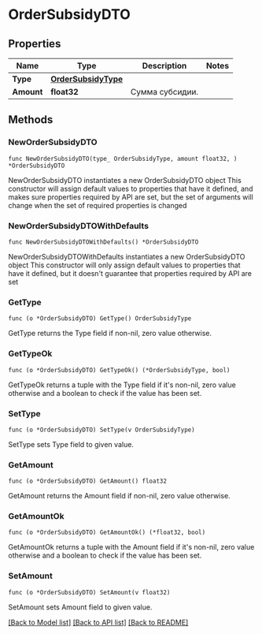 # OrderSubsidyDTO

## Properties

Name | Type | Description | Notes
------------ | ------------- | ------------- | -------------
**Type** | [**OrderSubsidyType**](OrderSubsidyType.md) |  | 
**Amount** | **float32** | Сумма субсидии. | 

## Methods

### NewOrderSubsidyDTO

`func NewOrderSubsidyDTO(type_ OrderSubsidyType, amount float32, ) *OrderSubsidyDTO`

NewOrderSubsidyDTO instantiates a new OrderSubsidyDTO object
This constructor will assign default values to properties that have it defined,
and makes sure properties required by API are set, but the set of arguments
will change when the set of required properties is changed

### NewOrderSubsidyDTOWithDefaults

`func NewOrderSubsidyDTOWithDefaults() *OrderSubsidyDTO`

NewOrderSubsidyDTOWithDefaults instantiates a new OrderSubsidyDTO object
This constructor will only assign default values to properties that have it defined,
but it doesn't guarantee that properties required by API are set

### GetType

`func (o *OrderSubsidyDTO) GetType() OrderSubsidyType`

GetType returns the Type field if non-nil, zero value otherwise.

### GetTypeOk

`func (o *OrderSubsidyDTO) GetTypeOk() (*OrderSubsidyType, bool)`

GetTypeOk returns a tuple with the Type field if it's non-nil, zero value otherwise
and a boolean to check if the value has been set.

### SetType

`func (o *OrderSubsidyDTO) SetType(v OrderSubsidyType)`

SetType sets Type field to given value.


### GetAmount

`func (o *OrderSubsidyDTO) GetAmount() float32`

GetAmount returns the Amount field if non-nil, zero value otherwise.

### GetAmountOk

`func (o *OrderSubsidyDTO) GetAmountOk() (*float32, bool)`

GetAmountOk returns a tuple with the Amount field if it's non-nil, zero value otherwise
and a boolean to check if the value has been set.

### SetAmount

`func (o *OrderSubsidyDTO) SetAmount(v float32)`

SetAmount sets Amount field to given value.



[[Back to Model list]](../README.md#documentation-for-models) [[Back to API list]](../README.md#documentation-for-api-endpoints) [[Back to README]](../README.md)


